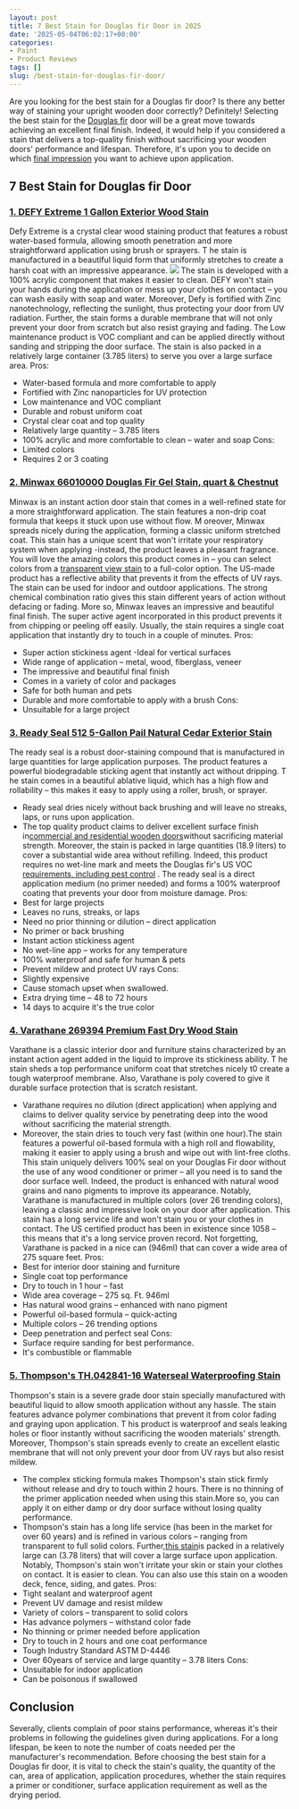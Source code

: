 ```yaml
---
layout: post
title: 7 Best Stain for Douglas fir Door in 2025
date: '2025-05-04T06:02:17+00:00'
categories:
- Paint
- Product Reviews
tags: []
slug: /best-stain-for-douglas-fir-door/
---
```


Are you looking for the best stain for a Douglas fir door? Is there any better way of staining your upright wooden door correctly? Definitely! Selecting the best stain for the
[Douglas fir](https://extension.oregonstate.edu/forests/health-managment/diagnosis-table-douglas-fir-oak-pine)
door will be a great move towards achieving an excellent final finish.
Indeed, it would help if you considered a stain that delivers a top-quality finish without sacrificing your wooden doors' performance and lifespan.
Therefore, it's upon you to decide on which
[final impression](https://pestpolicy.com/best-sprayer-for-latex-paint/)
you want to achieve upon application.
## 7 Best Stain for Douglas fir Door
### [1. DEFY Extreme 1 Gallon Exterior Wood Stain](https://www.amazon.com/dp/B0061N8ZKC/?tag=p-policy-20)
Defy Extreme is a crystal clear wood staining product that features a robust water-based formula, allowing smooth penetration and more straightforward application using brush or sprayers.
T
he stain is manufactured in a beautiful liquid form that uniformly stretches to create a harsh coat with an impressive appearance.
![](/assets/img/03/Best-Stain-for-Douglas-fir-Door-300x200.jpg)
The stain is developed with a 100% acrylic component that makes it easier to clean. DEFY won't stain your hands during the application or mess up your clothes on contact – you can wash easily with soap and water.
Moreover, Defy is fortified with Zinc nanotechnology, reflecting the sunlight, thus protecting your door from UV radiation. Further, the stain forms a durable membrane that will not only prevent your door from scratch but also resist graying and fading.
The Low maintenance product is VOC compliant and can be applied directly without sanding and stripping the door surface. The stain is also packed in a relatively large container (3.785 liters) to serve you over a large surface area.
Pros:
- Water-based formula and more comfortable to apply
- Fortified with Zinc nanoparticles for UV protection
- Low maintenance and VOC compliant
- Durable and robust uniform coat
- Crystal clear coat and top quality
- Relatively large quantity – 3.785 liters
- 100% acrylic and more comfortable to clean – water and soap
Cons:
- Limited colors
- Requires 2 or 3 coating
### [2. Minwax 66010000 Douglas Fir Gel Stain, quart & Chestnut](https://www.amazon.com/dp/B000Y4DXRY/?tag=p-policy-20)
Minwax is an instant action door stain that comes in a well-refined state for a more straightforward application. The stain features a non-drip coat formula that keeps it stuck upon use without flow.
M
oreover, Minwax spreads nicely during the application, forming a classic uniform stretched coat.
This stain has a unique scent that won't irritate your respiratory system when applying -instead, the product leaves a pleasant fragrance.
You will love the amazing colors this product comes in – you can select colors from a
[transparent view stain](https://pestpolicy.com/best-semi-transparent-deck-stain/)
to a full-color option.
The US-made product has a reflective ability that prevents it from the effects of UV rays. The stain can be used for indoor and outdoor applications. The strong chemical combination ratio gives this stain different years of action without defacing or fading.
More so, Minwax leaves an impressive and beautiful final finish. The super active agent incorporated in this product prevents it from chipping or peeling off easily. Usually, the stain requires a single coat application that instantly dry to touch in a couple of minutes.
Pros:
- Super action stickiness agent -Ideal for vertical surfaces
- Wide range of application – metal, wood, fiberglass, veneer
- The impressive and beautiful final finish
- Comes in a variety of color and packages
- Safe for both human and pets
- Durable and more comfortable to apply with a brush
Cons:
- Unsuitable for a large project
### [3. Ready Seal 512 5-Gallon Pail Natural Cedar Exterior Stain](https://www.amazon.com/dp/B00MDVLOBS/?tag=p-policy-20)
The ready seal is a robust door-staining compound that is manufactured in large quantities for large application purposes. The product features a powerful biodegradable sticking agent that instantly act without dripping.
T
he stain comes in a beautiful ablative liquid, which has a high flow and rollability – this makes it easy to apply using a roller, brush, or sprayer.
- Ready seal dries nicely without back brushing and will leave no streaks, laps, or runs upon application.
- The top quality product claims to deliver excellent surface finish in[commercial and residential wooden doors](https://pestpolicy.com/best-deck-cleaner-for-trex/)without sacrificing material strength.
Moreover, the stain is packed in large quantities (18.9 liters) to cover a substantial wide area without refilling. Indeed, this product requires no wet-line mark and meets the Douglas fir's US VOC
[requirements, including pest control](http://ipm.ucanr.edu/PMG/GARDEN/PLANTS/douglasfir.html)
.
The ready seal is a direct application medium (no primer needed) and forms a 100% waterproof coating that prevents your door from moisture damage.
Pros:
- Best for large projects
- Leaves no runs, streaks, or laps
- Need no prior thinning or dilution – direct application
- No primer or back brushing
- Instant action stickiness agent
- No wet-line app – works for any temperature
- 100% waterproof and safe for human & pets
- Prevent mildew and protect UV rays
Cons:
- Slightly expensive
- Cause stomach upset when swallowed.
- Extra drying time – 48 to 72 hours
- 14 days to acquire it's the true color
### [4. Varathane 269394 Premium Fast Dry Wood Stain](https://www.amazon.com/dp/B00SJH2LTE/?tag=p-policy-20)
Varathane is a classic interior door and furniture stains characterized by an instant action agent added in the liquid to improve its stickiness ability.
T
he stain sheds a top performance uniform coat that stretches nicely t0 create a tough waterproof membrane. Also, Varathane is poly covered to give it durable surface protection that is scratch resistant.
- Varathane requires no dilution (direct application) when applying and claims to deliver quality service by penetrating deep into the wood without sacrificing the material strength.
- Moreover, the stain dries to touch very fast (within one hour).The stain features a powerful oil-based formula with a high roll and flowability, making it easier to apply using a brush and wipe out with lint-free cloths.
This stain uniquely delivers 100% seal on your Douglas Fir door without the use of any wood conditioner or primer – all you need is to sand the door surface well. Indeed, the product is enhanced with natural wood grains and nano pigments to improve its appearance.
Notably, Varathane is manufactured in multiple colors (over 26 trending colors), leaving a classic and impressive look on your door after application. This stain has a long service life and won't stain you or your clothes in contact.
The US certified product has been in existence since 1058 – this means that it's a long service proven record. Not forgetting, Varathane is packed in a nice can (946ml) that can cover a wide area of 275 square feet.
Pros:
- Best for interior door staining and furniture
- Single coat top performance
- Dry to touch in 1 hour – fast
- Wide area coverage – 275 sq. Ft. 946ml
- Has natural wood grains – enhanced with nano pigment
- Powerful oil-based formula – quick-acting
- Multiple colors – 26 trending options
- Deep penetration and perfect seal
Cons:
- Surface require sanding for best performance.
- It's combustible or flammable
### [5. Thompson's TH.042841-16 Waterseal Waterproofing Stain](https://www.amazon.com/dp/B00KIZVQPU/?tag=p-policy-20)
Thompson's stain is a severe grade door stain specially manufactured with beautiful liquid to allow smooth application without any hassle. The stain features advance polymer combinations that prevent it from color fading and graying upon application.
T
his product is waterproof and seals leaking holes or floor instantly without sacrificing the wooden materials' strength. Moreover, Thompson's stain spreads evenly to create an excellent elastic membrane that will not only prevent your door from UV rays but also resist mildew.
- The complex sticking formula makes Thompson's stain stick firmly without release and dry to touch within 2 hours. There is no thinning of the primer application needed when using this stain.More so, you can apply it on either damp or dry door surface without losing quality performance.
- Thompson's stain has a long life service (has been in the market for over 60 years) and is refined in various colors – ranging from transparent to full solid colors. Further,[this stain](https://pestpolicy.com/best-deck-stain-for-weathered-wood/)is packed in a relatively large can (3.78 liters) that will cover a large surface upon application.
Notably, Thompson's stain won't irritate your skin or stain your clothes on contact. It is easier to clean. You can also use this stain on a wooden deck, fence, siding, and gates.
Pros:
- Tight sealant and waterproof agent
- Prevent UV damage and resist mildew
- Variety of colors – transparent to solid colors
- Has advance polymers – withstand color fade
- No thinning or primer needed before application
- Dry to touch in 2 hours and one coat performance
- Tough Industry Standard ASTM D-4446
- Over 60years of service and large quantity – 3.78 liters
Cons:
- Unsuitable for indoor application
- Can be poisonous if swallowed
## Conclusion
Severally, clients complain of poor stains performance, whereas it's their problems in following the guidelines given during applications.
For a long lifespan, be keen to note the number of coats needed per the manufacturer's recommendation.
Before choosing the best stain for a Douglas fir door, it is vital to check the stain's quality, the quantity of the can, area of application, application procedures, whether the stain requires a primer or conditioner, surface application requirement as well as the drying period.
